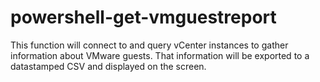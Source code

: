 # powershell-get-vmguestreport
This function will connect to and query vCenter instances to gather information about VMware guests.
That information will be exported to a datastamped CSV and displayed on the screen.
